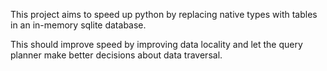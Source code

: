 This project aims to speed up python by replacing native types with tables in an in-memory sqlite database.

This should improve speed by improving data locality and let the query planner make better decisions about data traversal.
